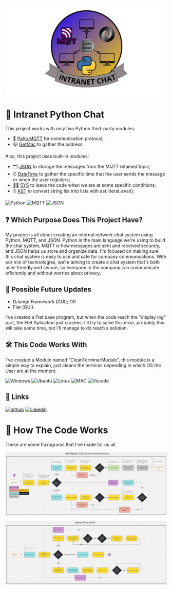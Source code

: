 ![Logo](https://github.com/VicourtBitt/Intranet_Python_Chat/blob/main/imgs/project_intranet.png)

# 💬 Intranet Python Chat 
This project works with only two Python third-party modules:

- 📨 [Paho.MQTT](https://eclipse.dev/paho/files/paho.mqtt.python/html/client.html) for communication protocol;
- 📪 [GetMac](https://pypi.org/project/getmac/) to gather the address.

Also, this project uses built-in modules:
- 🗂️ [JSON](https://python.readthedocs.io/en/v2.7.2/library/json.html) to storage the messages from the MQTT retained topic;
- ⏰ [DateTime](https://docs.python.org/3/library/datetime.html) to gather the specific time that the user sends the message or when the user registers;
- 🧑‍💻 [SYS](https://docs.python.org/3/library/sys.html) to leave the code when we are at some specific conditions;
- 🗄️ [AST](https://docs.python.org/3/library/ast.html) to convert string list into lists with ast.literal_eval();

![Python](https://img.shields.io/badge/python-3670A0?style=for-the-badge&logo=python&logoColor=ffdd54)
![MQTT](https://img.shields.io/badge/mqtt-5e5086?style=for-the-badge&logo=MQTT&logoColor=white)
![JSON](https://img.shields.io/badge/JSON-F7DF1E?style=for-the-badge&logo=JSON&logoColor=black)


## ❓ Which Purpose Does This Project Have?
My project is all about creating an internal network chat system using Python, MQTT, and JSON. Python is the main language we're using to build the chat system, MQTT is how messages are sent and received securely, and JSON helps us store and organize data.
I'm focused on making sure this chat system is easy to use and safe for company communications. With our mix of technologies, we're aiming to create a chat system that's both user-friendly and secure, so everyone in the company can communicate efficiently and without worries about privacy.


## 🔄 Possible Future Updates
- DJango Framework (GUI); OR
- Flet (GUI).

I've created a Flet base program, but when the code reach the "display log" part, the Flet Aplication just crashes. I'll try to solve this error, probably this will take some time, but i'll manage to do reach a solution.


## 🛠️ This Code Works With
I've created a Module named "CleanTerminarModule", this module is a simple way to explain, just cleans the terminal depending in which OS the User are at the moment.

![Windows](https://img.shields.io/badge/Windows-000?style=for-the-badge&logo=windows&logoColor=2CA5E0)
![Ubuntu](https://img.shields.io/badge/Ubuntu-35495E?style=for-the-badge&logo=ubuntu&logoColor=2CA5E0)
![Linux](https://img.shields.io/badge/Linux-000?style=for-the-badge&logo=linux&logoColor=FCC624)
![MAC](https://img.shields.io/badge/MAC-FFFFFF?style=for-the-badge&logo=APPLE&logoColor=black)
![Vscode](https://img.shields.io/badge/Vscode-007ACC?style=for-the-badge&logo=visual-studio-code&logoColor=white)


## 🔗 Links
[![github](https://img.shields.io/badge/github-000?style=for-the-badge&logo=github&logoColor=white)](https://github.com/VicourtBitt)
[![linkedin](https://img.shields.io/badge/linkedin-0A66C2?style=for-the-badge&logo=linkedin&logoColor=white)](https://www.linkedin.com/in/vicourtbitt)


# 🙋 How The Code Works
These are some fluxograms that I've made for us all.

![](https://github.com/VicourtBitt/Intranet_Python_Chat/blob/main/imgs/img_starter_page_before_main.png)

![](https://github.com/VicourtBitt/Intranet_Python_Chat/blob/main/imgs/img_main_loop.png)
